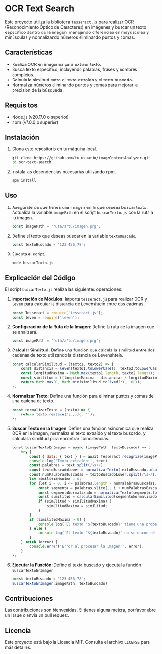# OCR Text Search

Este proyecto utiliza la biblioteca `tesseract.js` para realizar OCR (Reconocimiento Óptico de Caracteres) en imágenes y buscar un texto específico dentro de la imagen, manejando diferencias en mayúsculas y minúsculas y normalizando números eliminando puntos y comas.

## Características

- Realiza OCR en imágenes para extraer texto.
- Busca texto específico, incluyendo palabras, frases y nombres completos.
- Calcula la similitud entre el texto extraído y el texto buscado.
- Normaliza números eliminando puntos y comas para mejorar la precisión de la búsqueda.

## Requisitos

- Node.js (v20.17.0 o superior)
- npm (v7.0.0 o superior)

## Instalación

1. Clona este repositorio en tu máquina local.

    ```sh
    git clone https://github.com/tu_usuario/imageContentAnalyzer.git
    cd ocr-text-search
    ```

2. Instala las dependencias necesarias utilizando npm.

    ```sh
    npm install
    ```

## Uso

1. Asegúrate de que tienes una imagen en la que deseas buscar texto. Actualiza la variable `imagePath` en el script `buscarTexto.js` con la ruta a tu imagen.

    ```javascript
    const imagePath = 'ruta/a/tu/imagen.png';
    ```

2. Define el texto que deseas buscar en la variable `textoBuscado`.

    ```javascript
    const textoBuscado = '123.456,78';
    ```

3. Ejecuta el script.

    ```sh
    node buscarTexto.js
    ```

## Explicación del Código

El script `buscarTexto.js` realiza las siguientes operaciones:

1. **Importación de Módulos**: Importa `tesseract.js` para realizar OCR y `leven` para calcular la distancia de Levenshtein entre dos cadenas.

    ```javascript
    const Tesseract = require('tesseract.js');
    const leven = require('leven');
    ```

2. **Configuración de la Ruta de la Imagen**: Define la ruta de la imagen que se analizará.

    ```javascript
    const imagePath = 'ruta/a/tu/imagen.png';
    ```

3. **Calcular Similitud**: Define una función que calcula la similitud entre dos cadenas de texto utilizando la distancia de Levenshtein.

    ```javascript
    const calcularSimilitud = (texto1, texto2) => {
        const distancia = leven(texto1.toLowerCase(), texto2.toLowerCase());
        const longitudMaxima = Math.max(texto1.length, texto2.length);
        const similitud = ((longitudMaxima - distancia) / longitudMaxima) * 100;
        return Math.max(0, Math.min(similitud.toFixed(2), 100));
    };
    ```

4. **Normalizar Texto**: Define una función para eliminar puntos y comas de una cadena de texto.

    ```javascript
    const normalizarTexto = (texto) => {
        return texto.replace(/[.,]/g, '');
    };
    ```

5. **Buscar Texto en la Imagen**: Define una función asincrónica que realiza OCR en la imagen, normaliza el texto extraído y el texto buscado, y calcula la similitud para encontrar coincidencias.

    ```javascript
    const buscarTextoEnImagen = async (imagePath, textoBuscado) => {
        try {
            const { data: { text } } = await Tesseract.recognize(imagePath, 'spa');
            console.log('Texto extraído:', text);
            const palabras = text.split(/\s+/);
            const textoBuscadoLower = normalizarTexto(textoBuscado.toLowerCase());
            const numPalabrasBuscadas = textoBuscadoLower.split(/\s+/).length;
            let similitudMaxima = 0;
            for (let i = 0; i <= palabras.length - numPalabrasBuscadas; i++) {
                const segmento = palabras.slice(i, i + numPalabrasBuscadas).join(' ');
                const segmentoNormalizado = normalizarTexto(segmento.toLowerCase());
                const similitud = calcularSimilitud(segmentoNormalizado, textoBuscadoLower);
                if (similitud > similitudMaxima) {
                    similitudMaxima = similitud;
                }
            }
            if (similitudMaxima > 0) {
                console.log(`El texto "${textoBuscado}" tiene una probabilidad del ${similitudMaxima}% de estar en la imagen.`);
            } else {
                console.log(`El texto "${textoBuscado}" no se encontró en la imagen.`);
            }
        } catch (error) {
            console.error('Error al procesar la imagen:', error);
        }
    };
    ```

6. **Ejecutar la Función**: Define el texto buscado y ejecuta la función `buscarTextoEnImagen`.

    ```javascript
    const textoBuscado = '123.456,78';
    buscarTextoEnImagen(imagePath, textoBuscado);
    ```

## Contribuciones

Las contribuciones son bienvenidas. Si tienes alguna mejora, por favor abre un issue o envía un pull request.

## Licencia

Este proyecto está bajo la Licencia MIT. Consulta el archivo `LICENSE` para más detalles.
